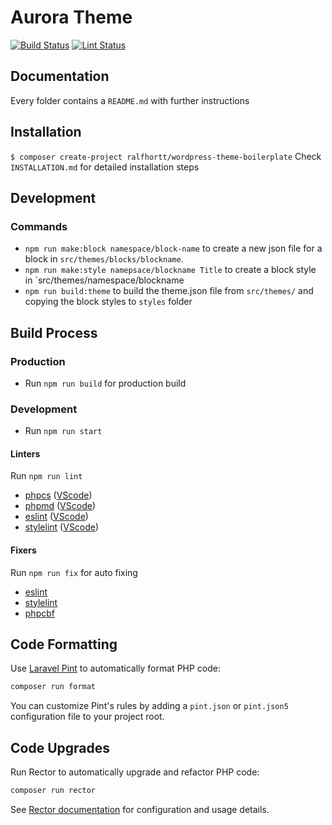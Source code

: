 # Aurora Theme

[![Build Status](https://github.com/ralfhortt/wordpress-theme-boilerplate/actions/workflows/php.yml/badge.svg)](https://github.com/ralfhortt/wordpress-theme-boilerplate/actions/workflows/php.yml)
[![Lint Status](https://github.com/ralfhortt/wordpress-theme-boilerplate/actions/workflows/lint.yml/badge.svg)](https://github.com/ralfhortt/wordpress-theme-boilerplate/actions/workflows/lint.yml)

## Documentation

Every folder contains a `README.md` with further instructions

## Installation

`$ composer create-project ralfhortt/wordpress-theme-boilerplate`
Check `INSTALLATION.md` for detailed installation steps

## Development

### Commands

-   `npm run make:block namespace/block-name` to create a new json file for a block in `src/themes/blocks/blockname`.
-   `npm run make:style namepsace/blockname Title` to create a block style in `src/themes/namespace/blockname
-   `npm run build:theme` to build the theme.json file from `src/themes/` and copying the block styles to `styles` folder

## Build Process

### Production

-   Run `npm run build` for production build

### Development

-   Run `npm run start`

#### Linters

Run `npm run lint`

-   [phpcs](https://github.com/squizlabs/PHP_CodeSniffer) ([VScode](https://marketplace.visualstudio.com/items?itemName=ikappas.phpcs))
-   [phpmd](https://phpmd.org/) ([VScode](https://marketplace.visualstudio.com/items?itemName=ecodes.vscode-phpmd))
-   [eslint](https://eslint.org/) ([VScode](https://marketplace.visualstudio.com/items?itemName=dbaeumer.vscode-eslint))
-   [stylelint](https://stylelint.io/) ([VScode](https://marketplace.visualstudio.com/items?itemName=shinnn.stylelint))

#### Fixers

Run `npm run fix` for auto fixing

-   [eslint](https://eslint.org/)
-   [stylelint](https://stylelint.io/)
-   [phpcbf](https://github.com/squizlabs/PHP_CodeSniffer/wiki/Fixing-Errors-Automatically)

## Code Formatting

Use [Laravel Pint](https://laravel.com/docs/10.x/pint) to automatically format PHP code:

```sh
composer run format
```

You can customize Pint's rules by adding a `pint.json` or `pint.json5` configuration file to your project root.

## Code Upgrades

Run Rector to automatically upgrade and refactor PHP code:

```sh
composer run rector
```

See [Rector documentation](https://getrector.com/docs/) for configuration and usage details.
